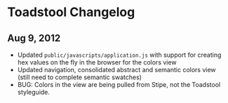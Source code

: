 # Toadstool Changelog

## Aug 9, 2012
* Updated `public/javascripts/application.js` with support for creating hex values on the fly in the browser for the colors view
* Updated navigation, consolidated abstract and semantic colors view (still need to complete semantic swatches)
* BUG: Colors in the view are being pulled from Stipe, not the Toadstool styleguide.   